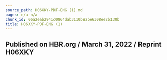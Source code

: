 ```yaml
---
source_path: H06XKY-PDF-ENG (1).md
pages: n/a-n/a
chunk_id: 06a2eab2941c0864dab3110b82be6308ee2b130b
title: H06XKY-PDF-ENG (1)
---
```

## Published on HBR.org / March 31, 2022 / Reprint H06XKY
